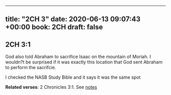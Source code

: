 
---
title: "2CH 3"
date: 2020-06-13 09:07:43 +00:00
book: 2CH
draft: false
---

## 2CH 3:1

God also told Abraham to sacrifice Isaac on the mountain of Moriah. I wouldn?t be surprised if it was exactly this location that God sent Abraham to perform the sacrifcie.

I checked the NASB Study Bible and it says it was the same spot

**Related verses**: 2 Chronicles 3:1. See [notes](https://my.bible.com/notes/3450932933736259893)

